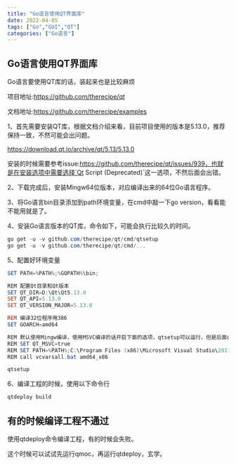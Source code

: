 ```yaml
---
title: "Go语言使用QT界面库"
date: 2022-04-05
tags: ["Go","GUI","QT"]
categories: ["Go语言"]
---
```


## Go语言使用QT界面库

Go语言要使用QT库的话，装起来也是比较麻烦

项目地址:https://github.com/therecipe/qt

文档地址:https://github.com/therecipe/examples

1、首先需要安装QT库，根据文档介绍来看，目前项目使用的版本是5.13.0，推荐保持一致，不然可能会出问题。

https://download.qt.io/archive/qt/5.13/5.13.0

安装的时候需要参考issue:https://github.com/therecipe/qt/issues/939，也就是在安装选项中需要选择`Qt Script (Deprecated)`这一选项，不然后面会出错。

2、下载完成后，安装Mingw64位版本，对应编译出来的64位Go语言程序。

3、将Go语言bin目录添加到path环境变量，在cmd中敲一下go version，看看能不能用就是了。

4、安装Go语言版本的QT库，命令如下，可能会执行比较久的时间。

```powershell
go get -u -v github.com/therecipe/qt/cmd/qtsetup
go get -u -v github.com/therecipe/qt/cmd/...
```

5、配置好环境变量

```powershell
SET PATH=%PATH%;%GOPATH%\bin;

REM 配置Qt目录和Qt版本
SET QT_DIR=D:\Qt\Qt5.13.0
SET QT_API=5.13.0
SET QT_VERSION_MAJOR=5.13.0

REM 编译32位程序用386
SET GOARCH=amd64

REM 默认使用Mingw编译，使用MSVC编译的话开启下面的选项，qtsetup可以运行，但是后面qtdeploy会报cgo相关错误
REM SET QT_MSVC=true
REM SET PATH=%PATH%;C:\Program Files (x86)\Microsoft Visual Studio\2017\Community\VC\Auxiliary\Build;
REM call vcvarsall.bat amd64_x86

qtsetup
```

6、编译工程的时候，使用以下命令行

```bash
qtdeploy build
```



## 有的时候编译工程不通过

使用qtdeploy命令编译工程，有的时候会失败。

这个时候可以试试先运行qmoc，再运行qtdeploy，玄学。

